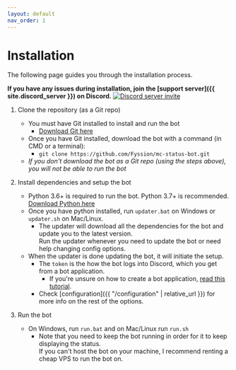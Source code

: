 ```yaml
---
layout: default
nav_order: 1
---
```


# Installation

The following page guides you through the installation process.

**If you have any issues during installation, join the [support server]({{ site.discord_server }}) on Discord.**
[![Discord server invite](https://discord.com/api/guilds/682053500775170120/embed.png)](https://discord.gg/eHxvStNJb7)

1. Clone the repository (as a Git repo)
   - You must have Git installed to install and run the bot
     - [Download Git here](https://git-scm.com/downloads)
   - Once you have Git installed, download the bot with a command (in CMD or a terminal):
     - `git clone https://github.com/Fyssion/mc-status-bot.git`
   - *If you don't download the bot as a Git repo (using the steps above), you will not be able to run the bot*


2. Install dependencies and setup the bot
   - Python 3.6+ is required to run the bot. Python 3.7+ is recommended. [Download Python here](https://www.python.org/downloads/)
   - Once you have python installed, run `updater.bat` on Windows or `updater.sh` on Mac/Linux.
     - The updater will download all the dependencies for the bot and update you to the latest version.<br>
       Run the updater whenever you need to update the bot or need help changing config options.
    - When the updater is done updating the bot, it will initiate the setup.
      - The `token` is the how the bot logs into Discord, which you get from a bot application.
        - If you're unsure on how to create a bot application, [read this tutorial](https://discordpy.readthedocs.io/en/latest/discord.html).
      - Check [configuration]({{ "/configuration" | relative_url  }}) for more info on the rest of the options.

4. Run the bot
   - On Windows, run `run.bat` and on Mac/Linux run `run.sh`
     - Note that you need to keep the bot running in order for it to keep displaying the status.<br>
       If you can't host the bot on your machine, I recommend renting a cheap VPS to run the bot on.
